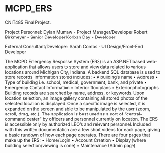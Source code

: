 # MCPD_ERS

CNIT485 Final Project.

Project Personnel:
Dylan Mumaw - Project Manager/Developer
Robert Birkmeyer - Senior Developer
Korban Day - Developer

External Consultant/Developer:
Sarah Combs - UI Design/Front-End Developer

The MCPD Emergency Response System (ERS) is an ASP.NET based web-application that allows users to store and view data related to various locations around Michigan City, Indiana. A backend SQL database is used to store records.  Information stored includes:
•	A building’s name
•	Address
•	Type of building i.e. school, medical, government, bank, and private
•	Emergency Contact Information
•	Interior floorplans
•	Exterior photographs 
Building records are searched by name, address, or keywords. Upon location selection, an image gallery containing all stored photos of the selected location is displayed. Once a specific image is selected, it is expanded on the screen and able to be manipulated by the user (zoom, scroll, drag, etc.). The application is best used as a sort of “central-command center” by officers and personnel currently on location. The ERS is accessible only by authorized LEO’s and relevant personnel. 
Included with this written documentation are a few short videos for each page, giving a basic rundown of how each page operates. 
There are four pages that make up the ERS:
•	Home/Login
•	Account Creation
•	Display (where building selection/viewing is done)
•	Maintenance (Admin page)

